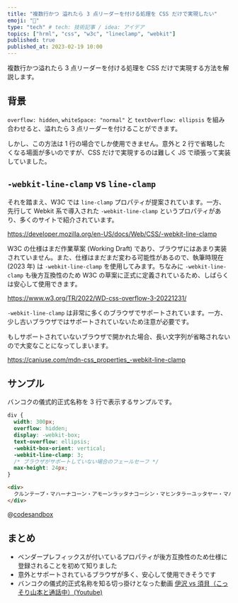 ```yaml
---
title: "複数行かつ 溢れたら 3 点リーダーを付ける処理を CSS だけで実現したい"
emoji: "💬"
type: "tech" # tech: 技術記事 / idea: アイデア
topics: ["hrml", "css", "w3c", "lineclamp", "webkit"]
published: true
published_at: 2023-02-19 10:00
---
```


複数行かつ溢れたら 3 点リーダーを付ける処理を CSS だけで実現する方法を解説します。

## 背景

`overflow: hidden`, `whiteSpace: "normal"` と `textOverflow: ellipsis` を組み合わせると、溢れたら 3 点リーダーを付けることができます。

しかし、この方法は 1 行の場合でしか使用できません。意外と 2 行で省略したくなる場面が多いのですが、CSS だけで実現するのは難しく JS で頑張って実装していました。

## `-webkit-line-clamp` vs `line-clamp`

それを踏まえ、W3C では `line-clamp` プロパティが提案されています。一方、先行して Webkit 系で導入された `-webkit-line-clamp` というプロパティがあり、多くのサイトで紹介されています。

https://developer.mozilla.org/en-US/docs/Web/CSS/-webkit-line-clamp

W3C の仕様はまだ作業草案 (Working Draft) であり、ブラウザにはあまり実装されていません。また、仕様はまだまだ変わる可能性があるので、執筆時現在 (2023 年) は `-webkit-line-clamp` を使用してみます。ちなみに `-webkit-line-clamp` も後方互換性のため W3C の草案に正式に定義されているため、しばらくは安心して使用できます。

https://www.w3.org/TR/2022/WD-css-overflow-3-20221231/

`-webkit-line-clamp` は非常に多くのブラウザでサポートされています。一方、少し古いブラウザではサポートされていないため注意が必要です。

もしサポートされていないブラウザで開かれた場合、長い文字列が省略されないので大変なことになってしまいます。

https://caniuse.com/mdn-css_properties_-webkit-line-clamp

## サンプル

バンコクの儀式的正式名称を 3 行で表示するサンプルです。

```css
div {
  width: 300px;
  overflow: hidden;
  display: -webkit-box;
  text-overflow: ellipsis;
  -webkit-box-orient: vertical;
  -webkit-line-clamp: 3;
  /* ブラウザがサポートしていない場合のフェールセーフ */
  max-height: 24px;
}
```

```html
<div>
  クルンテープ・マハーナコーン・アモーンラッタナコーシン・マヒンタラーユッタヤー・マハーディロック・ポップ・ノッパラット・ラーチャタニーブリーロム・ウドムラーチャニウェートマハーサターン・アモーンピマーン・アワターンサティット・サッカタッティヤウィサヌカムプラシット
</div>
```

@[codesandbox](https://codesandbox.io/embed/webkit-line-clamp-60uwxy?&theme=light&view=preview)

## まとめ

- ベンダープレフィックスが付いているプロパティが後方互換性のため仕様に登録されることを初めて知りました
- 意外とサポートされているブラウザが多く、安心して使用できそうです
- バンコクの儀式的正式名称を知る切っ掛けとなった動画 [伊沢 vs 須貝（こっそり山本と通話中）(Youtube)](https://www.youtube.com/watch?v=J8Dv9cR74-I)
